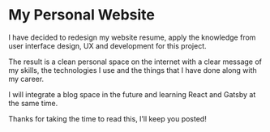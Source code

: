 # My Personal Website
I have decided to redesign my website resume, apply the knowledge from user interface design, UX and development for this project.

The result is a clean personal space on the internet with a clear message of my skills, the technologies I use and the things that I have done along with my career.

I will integrate a blog space in the future and learning React and Gatsby at the same time.

Thanks for taking the time to read this, I’ll keep you posted!
